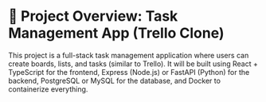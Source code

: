 # 📌 Project Overview: Task Management App (Trello Clone)
This project is a full-stack task management application where users can create boards, lists, and tasks (similar to Trello). It will be built using React + TypeScript for the frontend, Express (Node.js) or FastAPI (Python) for the backend, PostgreSQL or MySQL for the database, and Docker to containerize everything.

